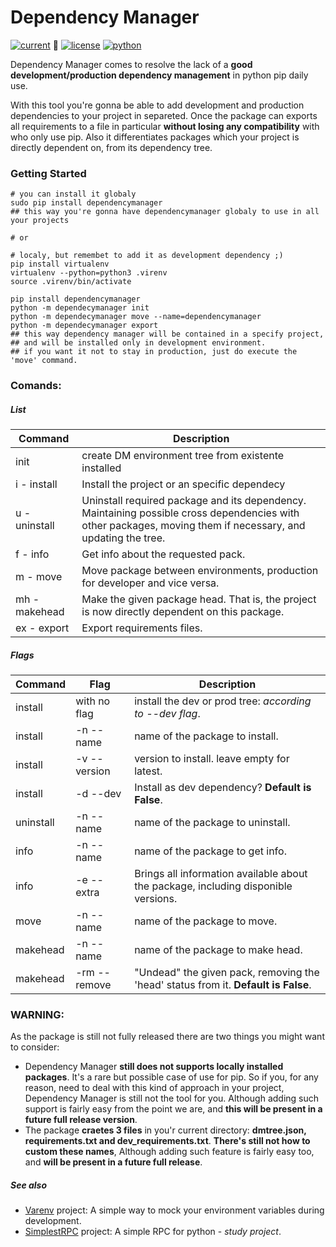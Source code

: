 <!--
to installl a package from a local path
pip install -e PATH
https://pythonhosted.org/an_example_pypi_project/sphinx.html

How to Upload to Pypi:
python setup.py sdist bdist_wheel
twine check dist/*
twine upload --repository-url https://test.pypi.org/legacy/ dist/*
twine upload dist/*
-->

# Dependency Manager
[![current](https://img.shields.io/badge/version-1.0.1rc1-brightgreen.svg)](https://pypi.org/project/simplestRPC/) :green_heart:
[![license](https://img.shields.io/badge/license-zlib-brightgreen.svg)](https://www.zlib.net/zlib_license.html)
[![python](https://img.shields.io/badge/python-3.6+-brightgreen.svg)](https://python.org)

Dependency Manager comes to resolve the lack of a **good development/production dependency management** in python pip daily use.

With this tool you're gonna be able to add development and production dependencies to your project in separeted. Once the package can exports all requirements to a file in particular **without losing any compatibility** with who only use pip. Also it differentiates packages which your project is directly dependent on, from its dependency tree.

### Getting Started
```shell
# you can install it globaly
sudo pip install dependencymanager
## this way you're gonna have dependencymanager globaly to use in all your projects

# or

# localy, but remembet to add it as development dependency ;)
pip install virtualenv
virtualenv --python=python3 .virenv
source .virenv/bin/activate

pip install dependencymanager
python -m dependecymanager init
python -m dependecymanager move --name=dependencymanager
python -m dependecymanager export
## this way dependency manager will be contained in a specify project,
## and will be installed only in development environment.
## if you want it not to stay in production, just do execute the 'move' command.
```

### Comands:
##### List
| Command       | Description                                                                                                                                                  |
| ------------- | ------------------------------------------------------------------------------------------------------------------------------------------------------------ |
| init          | create DM environment tree from existente installed                                                                                                          |
| i - install   | Install the project or an specific dependecy                                                                                                                 |
| u - uninstall | Uninstall required package and its dependency. Maintaining possible cross dependencies with other packages, moving them if necessary, and updating the tree. |
| f - info      | Get info about the requested pack.                                                                                                                           |
| m - move      | Move package between environments, production for developer and vice versa.                                                                                  |
| mh - makehead | Make the given package head. That is, the project is now directly dependent on this package.                                                                 |
| ex - export   | Export requirements files.                                                                                                                                   |

##### Flags
| Command   | Flag         | Description                                                                        |
| --------- | ------------ | ---------------------------------------------------------------------------------- |
| install   | with no flag | install the dev or prod tree: *according to --dev flag*.                           |
| install   | -n --name    | name of the package to install.                                                    |
| install   | -v --version | version to install. leave empty for latest.                                        |
| install   | -d --dev     | Install as dev dependency? **Default is False**.                                   |
| uninstall | -n --name    | name of the package to uninstall.                                                  |
| info      | -n --name    | name of the package to get info.                                                   |
| info      | -e --extra   | Brings all information available about the package, including disponible versions. |
| move      | -n --name    | name of the package to move.                                                       |
| makehead  | -n --name    | name of the package to make head.                                                  |
| makehead  | -rm --remove | "Undead" the given pack, removing the 'head' status from it. **Default is False**. |

### WARNING:
As the package is still not fully released there are two things you might want to consider:

- Dependency Manager **still does not supports locally installed packages**. It's a rare but possible case of use for pip. So if you, for any reason, need to deal with this kind of approach in your project, Dependency Manager is still not the tool for you. Although adding such support is fairly easy from the point we are, and **this will be present in a future full release version**.
- The package **craetes 3 files** in you'r current directory: **dmtree.json, requirements.txt and dev_requirements.txt**. **There's still not how to custom these names**, Although adding such feature is fairly easy too, and **will be present in a future full release**.


##### See also
- [Varenv](https://github.com/davincif/varenv) project: A simple way to mock your environment variables during development.
- [SimplestRPC](https://github.com/davincif/simplestRPC) project: A simple RPC for python - *study project*.
